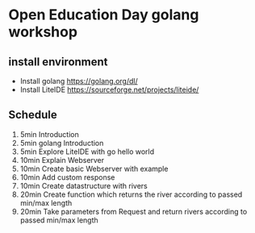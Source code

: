 # Open Education Day golang workshop

## install environment

* Install golang https://golang.org/dl/
* Install LiteIDE https://sourceforge.net/projects/liteide/

## Schedule

1. 5min Introduction
1. 5min golang Introduction
1. 5min Explore LiteIDE with go hello world
1. 10min Explain Webserver 
1. 10min Create basic Webserver with example
1. 10min Add custom response
1. 10min Create datastructure with rivers
1. 20min Create function which returns the river according to passed min/max length
1. 20min Take parameters from Request and return rivers according to passed min/max length

